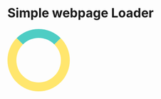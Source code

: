 # Simple webpage Loader

<!DOCTYPE html>
<html lang="en">
<head>
    <meta charset="UTF-8">
    <meta name="viewport" content="width=device-width, initial-scale=1.0">
    <title>Loader</title>
     <style>
        div {
            width: 100px;
            height: 100px;
            border-radius: 50%;
            border: 20px solid #FFE66D;
            border-top: 20px solid #4ECDC4;
            animation: spinAnimate 3s ease-in 0s infinite normal;
        }
         @keyframes spinAnimate{
            from{
                trsnsform: rotate(0deg);
            }
            to{
                transform: rotate(360deg)
            }
        }
    </style>
</head>
<body>
    <div class="loader"></div>
</body>
</html>
